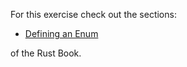 For this exercise check out the sections:
- [Defining an Enum](https://doc.rust-lang.org/book/ch06-01-defining-an-enum.html) 

of the Rust Book.
